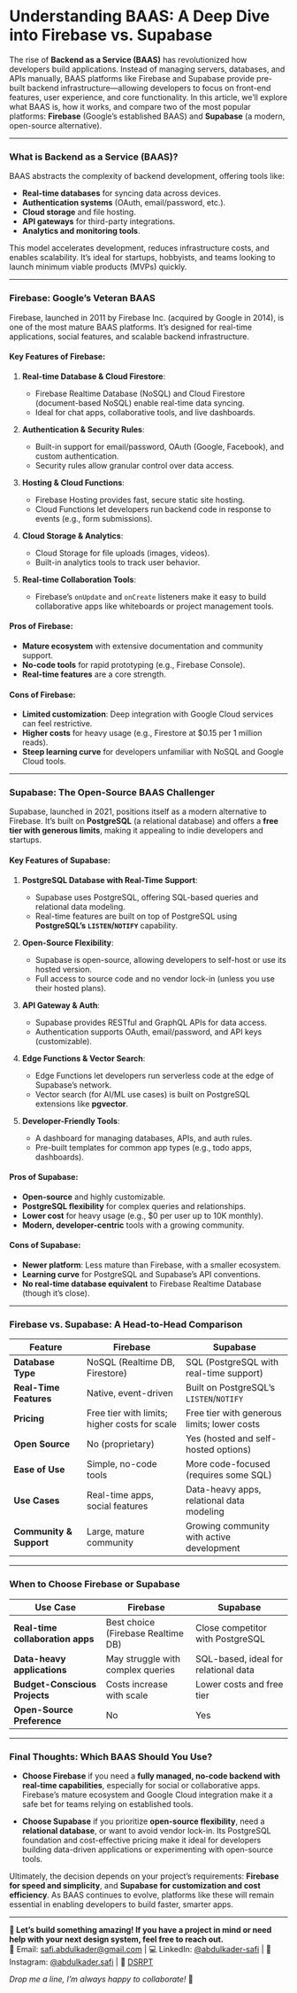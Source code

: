 # Understanding BAAS: A Deep Dive into Firebase vs. Supabase

The rise of **Backend as a Service (BAAS)** has revolutionized how developers build applications. Instead of managing servers, databases, and APIs manually, BAAS platforms like Firebase and Supabase provide pre-built backend infrastructure—allowing developers to focus on front-end features, user experience, and core functionality. In this article, we’ll explore what BAAS is, how it works, and compare two of the most popular platforms: **Firebase** (Google’s established BAAS) and **Supabase** (a modern, open-source alternative).

---

### What is Backend as a Service (BAAS)?

BAAS abstracts the complexity of backend development, offering tools like:

- **Real-time databases** for syncing data across devices.
- **Authentication systems** (OAuth, email/password, etc.).
- **Cloud storage** and file hosting.
- **API gateways** for third-party integrations.
- **Analytics and monitoring tools**.

This model accelerates development, reduces infrastructure costs, and enables scalability. It’s ideal for startups, hobbyists, and teams looking to launch minimum viable products (MVPs) quickly.

---

### Firebase: Google’s Veteran BAAS

Firebase, launched in 2011 by Firebase Inc. (acquired by Google in 2014), is one of the most mature BAAS platforms. It’s designed for real-time applications, social features, and scalable backend infrastructure.

#### Key Features of Firebase:

1. **Real-time Database & Cloud Firestore**:

   - Firebase Realtime Database (NoSQL) and Cloud Firestore (document-based NoSQL) enable real-time data syncing.
   - Ideal for chat apps, collaborative tools, and live dashboards.

2. **Authentication & Security Rules**:

   - Built-in support for email/password, OAuth (Google, Facebook), and custom authentication.
   - Security rules allow granular control over data access.

3. **Hosting & Cloud Functions**:

   - Firebase Hosting provides fast, secure static site hosting.
   - Cloud Functions let developers run backend code in response to events (e.g., form submissions).

4. **Cloud Storage & Analytics**:

   - Cloud Storage for file uploads (images, videos).
   - Built-in analytics tools to track user behavior.

5. **Real-time Collaboration Tools**:
   - Firebase’s `onUpdate` and `onCreate` listeners make it easy to build collaborative apps like whiteboards or project management tools.

#### Pros of Firebase:

- **Mature ecosystem** with extensive documentation and community support.
- **No-code tools** for rapid prototyping (e.g., Firebase Console).
- **Real-time features** are a core strength.

#### Cons of Firebase:

- **Limited customization**: Deep integration with Google Cloud services can feel restrictive.
- **Higher costs** for heavy usage (e.g., Firestore at $0.15 per 1 million reads).
- **Steep learning curve** for developers unfamiliar with NoSQL and Google Cloud tools.

---

### Supabase: The Open-Source BAAS Challenger

Supabase, launched in 2021, positions itself as a modern alternative to Firebase. It’s built on **PostgreSQL** (a relational database) and offers a **free tier with generous limits**, making it appealing to indie developers and startups.

#### Key Features of Supabase:

1. **PostgreSQL Database with Real-Time Support**:

   - Supabase uses PostgreSQL, offering SQL-based queries and relational data modeling.
   - Real-time features are built on top of PostgreSQL using **PostgreSQL’s `LISTEN`/`NOTIFY`** capability.

2. **Open-Source Flexibility**:

   - Supabase is open-source, allowing developers to self-host or use its hosted version.
   - Full access to source code and no vendor lock-in (unless you use their hosted plans).

3. **API Gateway & Auth**:

   - Supabase provides RESTful and GraphQL APIs for data access.
   - Authentication supports OAuth, email/password, and API keys (customizable).

4. **Edge Functions & Vector Search**:

   - Edge Functions let developers run serverless code at the edge of Supabase’s network.
   - Vector search (for AI/ML use cases) is built on PostgreSQL extensions like **pgvector**.

5. **Developer-Friendly Tools**:
   - A dashboard for managing databases, APIs, and auth rules.
   - Pre-built templates for common app types (e.g., todo apps, dashboards).

#### Pros of Supabase:

- **Open-source** and highly customizable.
- **PostgreSQL flexibility** for complex queries and relationships.
- **Lower cost** for heavy usage (e.g., $0 per user up to 10K monthly).
- **Modern, developer-centric** tools with a growing community.

#### Cons of Supabase:

- **Newer platform**: Less mature than Firebase, with a smaller ecosystem.
- **Learning curve** for PostgreSQL and Supabase’s API conventions.
- **No real-time database equivalent** to Firebase Realtime Database (though it’s close).

---

### Firebase vs. Supabase: A Head-to-Head Comparison

| **Feature**             | **Firebase**                                  | **Supabase**                                |
| ----------------------- | --------------------------------------------- | ------------------------------------------- |
| **Database Type**       | NoSQL (Realtime DB, Firestore)                | SQL (PostgreSQL with real-time support)     |
| **Real-Time Features**  | Native, event-driven                          | Built on PostgreSQL’s `LISTEN`/`NOTIFY`     |
| **Pricing**             | Free tier with limits; higher costs for scale | Free tier with generous limits; lower costs |
| **Open Source**         | No (proprietary)                              | Yes (hosted and self-hosted options)        |
| **Ease of Use**         | Simple, no-code tools                         | More code-focused (requires some SQL)       |
| **Use Cases**           | Real-time apps, social features               | Data-heavy apps, relational data modeling   |
| **Community & Support** | Large, mature community                       | Growing community with active development   |

---

### When to Choose Firebase or Supabase

| **Use Case**                     | **Firebase**                       | **Supabase**                         |
| -------------------------------- | ---------------------------------- | ------------------------------------ |
| **Real-time collaboration apps** | Best choice (Firebase Realtime DB) | Close competitor with PostgreSQL     |
| **Data-heavy applications**      | May struggle with complex queries  | SQL-based, ideal for relational data |
| **Budget-Conscious Projects**    | Costs increase with scale          | Lower costs and free tier            |
| **Open-Source Preference**       | No                                 | Yes                                  |

---

### Final Thoughts: Which BAAS Should You Use?

- **Choose Firebase** if you need a **fully managed, no-code backend with real-time capabilities**, especially for social or collaborative apps. Firebase’s mature ecosystem and Google Cloud integration make it a safe bet for teams relying on established tools.

- **Choose Supabase** if you prioritize **open-source flexibility**, need a **relational database**, or want to avoid vendor lock-in. Its PostgreSQL foundation and cost-effective pricing make it ideal for developers building data-driven applications or experimenting with open-source tools.

Ultimately, the decision depends on your project’s requirements: **Firebase for speed and simplicity**, and **Supabase for customization and cost efficiency**. As BAAS continues to evolve, platforms like these will remain essential in enabling developers to build faster, smarter apps.

---

**🚀 Let’s build something amazing! If you have a project in mind or need help with your next design system, feel free to reach out.**  
📧 Email: [safi.abdulkader@gmail.com](mailto:safi.abdulkader@gmail.com) | 💻 LinkedIn: [@abdulkader-safi](https://www.linkedin.com/in/abdulkader-safi/) | 📱 Instagram: [@abdulkader.safi](https://www.instagram.com/abdulkader.safi/) | 🏢 [DSRPT](https://www.dsrpt.com.au/kw/contact)

_Drop me a line, I’m always happy to collaborate!_ 🚀

